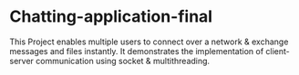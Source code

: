 # Chatting-application-final
This Project enables multiple users to connect over a network &amp; exchange messages and files instantly. It demonstrates the implementation of client-server communication using socket &amp; multithreading.
